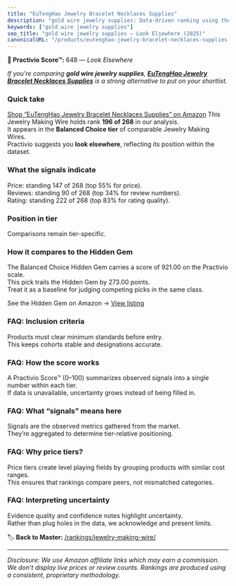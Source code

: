 ```yaml
---
title: "EuTengHao Jewelry Bracelet Necklaces Supplies"
description: "gold wire jewelry supplies: Data-driven ranking using the Practivio Score™. Positioned by quality, value, demand, findability, momentum."
keywords: ["gold wire jewelry supplies"]
seo_title: "gold wire jewelry supplies — Look Elsewhere (2025)"
canonicalURL: "/products/eutenghao-jewelry-bracelet-necklaces-supplies-B07TX6W3P3/"
---
```


**🚫 Practivio Score™:** 648 — _Look Elsewhere_


*If you're comparing **gold wire jewelry supplies**, **[EuTengHao Jewelry Bracelet Necklaces Supplies](https://www.amazon.com/dp/B07TX6W3P3?tag=practivio-20)** is a strong alternative to put on your shortlist.*
### Quick take
[Shop “EuTengHao Jewelry Bracelet Necklaces Supplies” on Amazon](https://www.amazon.com/dp/B07TX6W3P3?tag=practivio-20)
This Jewelry Making Wire holds rank **196 of 268** in our analysis.  
It appears in the **Balanced Choice tier** of comparable Jewelry Making Wires.  
Practivio suggests you **look elsewhere**, reflecting its position within the dataset.

### What the signals indicate
Price: standing 147 of 268 (top 55% for price).  
Reviews: standing 90 of 268 (top 34% for review numbers).  
Rating: standing 222 of 268 (top 83% for rating quality).  

### Position in tier
Comparisons remain tier-specific.

### How it compares to the Hidden Gem
The Balanced Choice Hidden Gem carries a score of 921.00 on the Practivio scale.  
This pick trails the Hidden Gem by 273.00 points.  
Treat it as a baseline for judging competing picks in the same class.  

See the Hidden Gem on Amazon → [View listing](https://www.amazon.com/dp/B000P42O3C?tag=practivio-20)

### FAQ: Inclusion criteria
Products must clear minimum standards before entry.  
This keeps cohorts stable and designations accurate.

### FAQ: How the score works
A Practivio Score™ (0–100) summarizes observed signals into a single number within each tier.  
If data is unavailable, uncertainty grows instead of being filled in.

### FAQ: What “signals” means here
Signals are the observed metrics gathered from the market.  
They’re aggregated to determine tier-relative positioning.

### FAQ: Why price tiers?
Price tiers create level playing fields by grouping products with similar cost ranges.  
This ensures that rankings compare peers, not mismatched categories.

### FAQ: Interpreting uncertainty
Evidence quality and confidence notes highlight uncertainty.  
Rather than plug holes in the data, we acknowledge and present limits.


🏷️ **Back to Master:** [/rankings/jewelry-making-wire/](/rankings/jewelry-making-wire/)

---
_Disclosure: We use Amazon affiliate links which may earn a commission. We don’t display live prices or review counts. Rankings are produced using a consistent, proprietary methodology._
